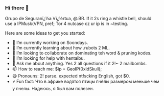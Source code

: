 ### Hi there 👋

<!--
**b0r3dd3v/b0r3dd3v** is a ✨ _special_ ✨ repository because its `README.md` (this file) appears on your GitHub profile.
\\suxxxes-->


Grupo de Seguranï¿½a Vï¿½rtua, @.BR.
If it 2s ring a whistle bell, should use a IPMusk(VPN, pref; Tor 4 nutcase cz ur ip is in ~testing.

Here are some ideas to get you started:

- 🔭 I’m currently working on Soondays.
- 🌱 I’m currently learning about how .rubots 2 ML.
- 👯 I’m looking to collaborate on dominating teh word & pruning kodes.
- 🤔 I’m looking for help with hentaibu.
- 💬 Ask me about anything. Yes 2 all questions if it 2!~ 2 mailbombs.
- 📫 How to reach me: $ip = GeoIP(0xldSkull);
- 😄 Pronouns: 2! parse. expected ntfscking English, got $0.
- ⚡ Fun fact: Что в африке водятся птицы пчёлы размером меньше чем у пчелы. Надеюсь, я был вам полезен.
